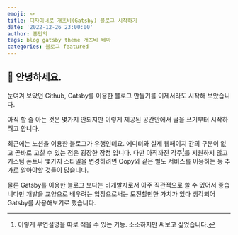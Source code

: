 ```yaml
---
emoji: 🪢
title: 디자이너로 개츠비(Gatsby) 블로그 시작하기
date: '2022-12-26 23:00:00'
author: 홍민의
tags: blog gatsby theme 개츠비 테마
categories: 블로그 featured
---
```


## 👋 안녕하세요.

눈여겨 보았던 Github, Gatsby를 이용한 블로그 만들기를 이제서라도 시작해 보았습니다.

아직 할 줄 아는 것은 몇가지 안되지만 이렇게 제공된 공간안에서 글을 쓰기부터 시작하려고 합니다.

최근에는 노션을 이용한 블로그가 유행인데요. 에디터와 실제 웹페이지 간의 구분이 없고 곧바로 고칠 수 있는 점은 굉장한 장점 입니다. 다만 아직까진 각주[^1]를 지원하지 않고 커스텀 폰트나 몇가지 스타일을 변경하려면 Oopy와 같은 별도 서비스를 이용하는 등 추가로 알아야할 것들이 많습니다.

물론 Gatsby를 이용한 블로그 보다는 비개발자로서 아주 직관적으로 쓸 수 있어서 좋습니다만 개발을 교양으로 배우려는 입장으로써는 도전할만한 가치가 있다 생각되어 Gatsby를 사용해보기로 했습니다.



[^1]: 이렇게 부연설명을 따로 적을 수 있는 기능. 소소하지만 써보고 싶었습니다.
